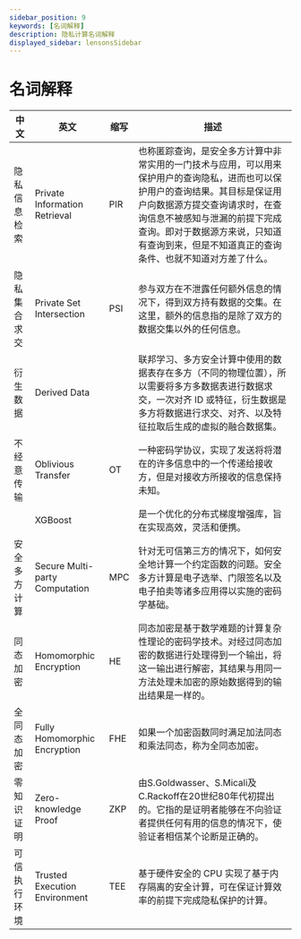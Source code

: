 ```yaml
---
sidebar_position: 9
keywords: [名词解释]
description: 隐私计算名词解释
displayed_sidebar: lensonsSidebar
---
```


# 名词解释
| 中文 | 英文 | 缩写 | 描述 |
|---|---|---|---|
| 隐私信息检索 | Private Information Retrieval | PIR | 也称匿踪查询，是安全多方计算中非常实用的一门技术与应用，可以用来保护用户的查询隐私，进而也可以保护用户的查询结果。其目标是保证用户向数据源方提交查询请求时，在查询信息不被感知与泄漏的前提下完成查询。即对于数据源方来说，只知道有查询到来，但是不知道真正的查询条件、也就不知道对方差了什么。 |
| 隐私集合求交 | Private Set Intersection | PSI | 参与双方在不泄露任何额外信息的情况下，得到双方持有数据的交集。在这里，额外的信息指的是除了双方的数据交集以外的任何信息。 |
| 衍生数据 | Derived Data || 联邦学习、多方安全计算中使用的数据表存在多方（不同的物理位置），所以需要将多方多数据表进行数据求交，一次对齐 ID 或特征，衍生数据是多方将数据进行求交、对齐、以及特征拉取后生成的虚拟的融合数据集。 |
| 不经意传输 | Oblivious Transfer | OT | 一种密码学协议，实现了发送将将潜在的许多信息中的一个传递给接收方，但是对接收方所接收的信息保持未知。 |
|  | XGBoost | | 是一个优化的分布式梯度增强库，旨在实现高效，灵活和便携。 |
| 安全多方计算 | Secure Multi-party Computation | MPC | 针对无可信第三方的情况下，如何安全地计算一个约定函数的问题。安全多方计算是电子选举、门限签名以及电子拍卖等诸多应用得以实施的密码学基础。 |
| 同态加密 | Homomorphic Encryption | HE | 同态加密是基于数学难题的计算复杂性理论的密码学技术。对经过同态加密的数据进行处理得到一个输出，将这一输出进行解密，其结果与用同一方法处理未加密的原始数据得到的输出结果是一样的。 |
| 全同态加密 | Fully Homomorphic Encryption | FHE | 如果一个加密函数同时满足加法同态和乘法同态，称为全同态加密。 |
| 零知识证明 | Zero-knowledge Proof | ZKP | 由S.Goldwasser、S.Micali及C.Rackoff在20世纪80年代初提出的。它指的是证明者能够在不向验证者提供任何有用的信息的情况下，使验证者相信某个论断是正确的。 |
| 可信执行环境 | Trusted Execution Environment | TEE | 基于硬件安全的 CPU 实现了基于内存隔离的安全计算，可在保证计算效率的前提下完成隐私保护的计算。 |

